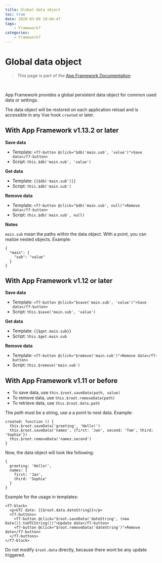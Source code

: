 ```yaml
---
title: Global data object
toc: true
date: 2020-03-09 19:04:47
tags:
	- Framework7
categories:
	- Framework7
---
```


# Global data object

> This page is part of the [App Framework Documentation](../DOCUMENTATION.md)

<br />

App Framework provides a global persistent data object for common used data or settings.

The data object will be restored on each application reload and is accessible in any Vue hook `created` or later.

## With App Framework v1.13.2 or later

**Save data**
- Template: `<f7-button @click="$db('main.sub', 'value')">Save data</f7-button>`
- Script: `this.$db('main.sub', 'value')`

**Get data**
- Template: `{{$db('main.sub')}}`
- Script: `this.$db('main.sub')`

**Remove data**
- Template: `<f7-button @click="$db('main.sub', null)">Remove data</f7-button>`
- Script: `this.$db('main.sub', null)`

**Notes**

`main.sub` mean the paths within the data object. With a point, you can realize nested objects. Example:

```
{
  "main": {
    "sub": "value"
  }
}
```

## With App Framework v1.12 or later

**Save data**

- Template: ```<f7-button @click="$save('main.sub', 'value')">Save data</f7-button>```
- Script: ```this.$save('main.sub', 'value')```

**Get data**

- Template: ```{{$get.main.sub}}```
- Script: ```this.$get.main.sub```

**Remove data**

- Template: ```<f7-button @click="$remove('main.sub')">Remove data</f7-button>```
- Script: ```this.$remove('main.sub')```

## With App Framework v1.11 or before

- To save data, use `this.$root.saveData(path, value)`
- To remove data, use `this.$root.removeData(path)`
- To retrieve data, use `this.$root.data.path`

The *path* must be a string, use a a point to nest data. Example:

```
created: function () {
  this.$root.saveData('greeting', 'Hello!')
  this.$root.saveData('names', {first: 'Jan', second: 'Tom', third: 'Sophie'})
  this.$root.removeData('names.second')
}
```

Now, the data object will look like following:

```
{
  greeting: 'Hello!',
  names: {
    first: 'Jan',
    third: 'Sophie'
  }
}
```

Example for the usage in templates:

```
<f7-block>
  <p>UTC date: {{$root.data.dateString}}</p>
  <f7-buttons>
    <f7-button @click="$root.saveData('dateString', (new Date()).toUTCString())">Update date</f7-button>
    <f7-button @click="$root.removeData('dateString')">Remove date</f7-button>
  </f7-buttons>
</f7-block>
```

Do not modify `$root.data` directly, because there wont be any update triggered.
